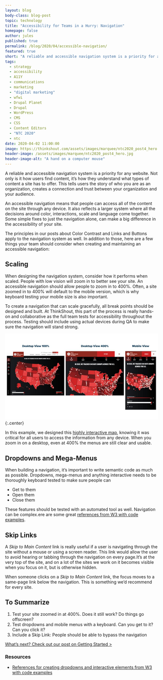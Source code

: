 ```yaml
---
layout: blog
body-class: blog-post
topic: technology
title: "Accessibility for Teams in a Hurry: Navigation"
homepage: false
author: jules
published: true
permalink: /blog/2020/04/accessible-navigation/
featured: true
short: "A reliable and accessible navigation system is a priority for any website."
tags:
  - strategy
  - accessibility
  - A11Y
  - communications
  - marketing
  - "digital marketing"
  - wfwi
  - Drupal Planet
  - Drupal
  - WordPress
  - CMS
  - CSS
  - Content Editors
  - "NTC 2020"
  - ntc
date: 2020-04-02 11:00:00
image: https://thinkshout.com/assets/images/marquee/ntc2020_post4_hero.jpg
header-image: /assets/images/marquee/ntc2020_post4_hero.jpg
header-image-alt: "A hand on a computer mouse"
---
```

A reliable and accessible navigation system is a priority for any website. Not only is it how users find content, it’s how they understand what types of content a site has to offer. This tells users the story of who you are as an organization, creates a connection and trust between your organization and your audience.

An accessible navigation means that people can access all of the content on the site through any device. It also reflects a larger system where all the decisions around color, interactions, scale and language come together. Some simple fixes to just the navigation alone, can make a big difference in the accessibility of your site.

The principles in our posts about Color Contrast and Links and Buttons apply to the navigation system as well. In addition to those, here are a few things your team should consider when creating and maintaining an accessible navigation:

## Scaling

When designing the navigation system, consider how it performs when scaled. People with low vision will zoom in to better see your site. An accessible navigation should allow people to zoom in to 400%. Often, a site zoomed in to 400% will default to the mobile version, which is why keyboard testing your mobile size is also important.

To create a navigation that can scale gracefully, all break points should be designed and built. At ThinkShout, this part of the process is really hands-on and collaborative as the full team tests for accessibility throughout the process. Testing should include using actual devices during QA to make sure the navigation will stand strong.

![Three screenshots of a map, showing a default desktop view, a 400% zoomed in view, and a mobile device view.](/assets/images/blog/ntc4-image1.jpg)
{:.center}

In this example, we designed this [highly interactive map](https://thinkshout.com/work/splc/), knowing it was critical for all users to access the information from any device. When you zoom in on a desktop, even at 400% the menus are still clear and usable.

## Dropdowns and Mega-Menus

When building a navigation, it’s important to write semantic code as much as possible. Dropdowns, mega-menus and anything interactive needs to be thoroughly keyboard tested to make sure people can  
- Get to them
- Open them
- Close them

These features should be tested with an automated tool as well. Navigation can be complex.ere are some great [references from W3 with code examples](https://www.w3.org/WAI/tutorials/menus/flyout/).

## Skip Links

A _Skip to Main Content_ link is really useful if a user is navigating through the site without a mouse or using a screen reader. This link would allow the user to avoid hearing or tabbing through the navigation on every page.It’s at the very top of the site, and on a lot of the sites we work on it becomes visible when you focus on it, but is otherwise hidden.

When someone clicks on a _Skip to Main Content_ link, the focus moves to a same-page link below the navigation. This is something we’d recommend for every site.

## To Summarize
1. Test your site zoomed in at 400%. Does it still work? Do things go offscreen?
2. Test dropdowns and mobile menus with a keyboard. Can you get to it? Can you click it?
3. Include a Skip Link: People should be able to bypass the navigation

[What’s next? Check out our post on Getting Started >](/blog/2020/04/getting-started-accessibility/)

### Resources
- [References for creating dropdowns and interactive elements from W3 with code examples](https://www.w3.org/WAI/tutorials/menus/flyout/)



